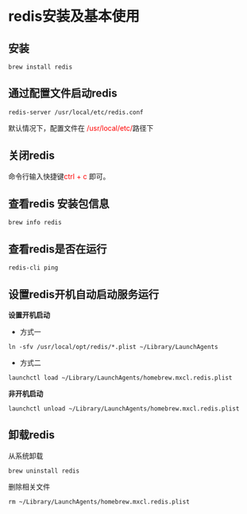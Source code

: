 # redis安装及基本使用

## 安装
```shell
brew install redis
```

## 通过配置文件启动redis
```shell
redis-server /usr/local/etc/redis.conf
```
默认情况下，配置文件在 <font color=red> /usr/local/etc/</font>路径下

## 关闭redis

命令行输入快捷键<font color=red>ctrl + c</font> 即可。

## 查看redis 安装包信息
```shell
brew info redis
```

## 查看redis是否在运行

```shell
redis-cli ping
```

## 设置redis开机自动启动服务运行

**设置开机启动**

- 方式一
```shell
ln -sfv /usr/local/opt/redis/*.plist ~/Library/LaunchAgents
```
- 方式二
```shell
launchctl load ~/Library/LaunchAgents/homebrew.mxcl.redis.plist
```

**非开机启动**

```shell
launchctl unload ~/Library/LaunchAgents/homebrew.mxcl.redis.plist
```

## 卸载redis

从系统卸载
```shell
brew uninstall redis
```

删除相关文件

```shell
rm ~/Library/LaunchAgents/homebrew.mxcl.redis.plist
```




